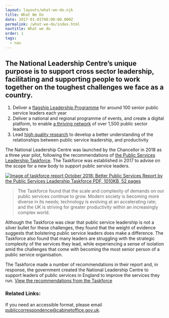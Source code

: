 ```yaml
---
layout: layouts/what-we-do.njk
title: What We Do
date: 2017-01-01T00:00:00.000Z
permalink: /what-we-do/index.html
navtitle: What we do
order: 1
tags:
  - nav
---
```


<div class="header-block highlight">
  <div class="container container--sm">

## The National Leadership Centre’s unique purpose is to support cross sector leadership, facilitating and supporting people to work together on the toughest challenges we face as a country.

1. Deliver a [flagship Leadership Programme](/our-programme/) for around 100 senior public service leaders each year
2. Deliver a national and regional programme of events, and create a digital platform, to enable [a thriving network](/the-network/) of over 1,500 public sector leaders
3. Lead [high quality research](/research/) to develop a better understanding of the relationships between public service leadership, and productivity
  </div>
</div>

<div class="content-block">
  <div class="container container--xs vertical-padding">

The National Leadership Centre was launched by the Chancellor in 2018 as a three year pilot, following the recommendations of [the Public Services Leadership Taskforce](https://www.gov.uk/government/publications/national-leadership-centre). The Taskforce was established in 2017 to advise on the scope for a new body to support public service leaders.

<div class="pdf-left-block">
	<div class="pdf-left-block__pdf">
		<a href="https://assets.publishing.service.gov.uk/government/uploads/system/uploads/attachment_data/file/799567/6.4846_CO_CPSL-Report_A4-P_WEB_NoLogo__002.pdf">
		<img src="../../static/img/taskforce-report-pdf.png" alt="Image of taskforce report"/>
		<span>October 2018: Better Public Services Report by the Public Services Leadership Taskforce</span>
		<span class="no-underline">PDF, 1010KB, 52 pages</span>
		</a>
	</div>
	<div class="header-highlight">
		<blockquote class="h3-style">The Taskforce found that the scale and complexity of demands on our public services continue to grow. Modern society is becoming more diverse in its needs; technology is evolving at an accelerating rate; and the UK is striving for greater productivity within an increasingly complex world.</blockquote>
   </div>
</div>

Although the Taskforce was clear that public service leadership is not a silver bullet for these challenges, they found that the weight of evidence suggests that bolstering public service leaders does make a difference. The Taskforce also found that many leaders are struggling with the strategic complexity of the services they lead, while experiencing a sense of isolation amid the challenges that come with becoming the most senior person of a public service organisation.

The Taskforce made a number of recommendations in their report and, in response, the government created the National Leadership Centre to support leaders of public services in England to improve the services they run. [View the recommendations from the Taskforce](https://www.gov.uk/government/publications/national-leadership-centre)

### **Related Links:**

If you need an accessible format, please email <a href="mailto: publiccorrespondence@cabinetoffice.gov.uk">publiccorrespondence@cabinetoffice.gov.uk</a>.

  </div>
</div>